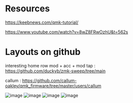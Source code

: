 # Resources

https://keebnews.com/qmk-tutorial/

https://www.youtube.com/watch?v=8wZ8FRwOzhU&t=562s


# Layouts on github

interesting home row mod + acc + mod tap : https://github.com/duckyb/zmk-sweep/tree/main

callum : https://github.com/callum-oakley/qmk_firmware/tree/master/users/callum

![image](https://github.com/alexandrelam/dotfiles/assets/25727549/a3d2a408-8a99-425b-be51-5210c7582afd)
![image](https://github.com/alexandrelam/dotfiles/assets/25727549/21956e70-294e-4158-b434-b988109a1789)
![image](https://github.com/alexandrelam/dotfiles/assets/25727549/b14e4f99-52ec-4702-93fc-4c049b034f75)
![image](https://github.com/alexandrelam/dotfiles/assets/25727549/cf50222f-61e5-4510-bded-5723eaf0e709)

